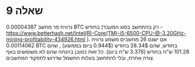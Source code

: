 # שאלה 9

נרוויח פר מחשב 0.00004387 BTC	בחודש (רק בהתחשב בסוג המעבד - https://www.betterhash.net/Intel(R)-Core(TM)-i5-6500-CPU-@-3.20GHz-mining-profitability-434926.html ). 
אם ישנם 26 מחשבים משמע נרוויח 0.00114062 BTC בחודש, שהם 28.34$ בחודש (0.944$ ביום בממוצע) , שהם 101.28 ש"ח בחודש (3.376 ש"ח ביום). כל זאת כמובן בהנחה שהם לא משומשים באף צורה אחרת, ובלי להתחשב בעלות החשמל שדרוש לתפקוד המחשבים.
